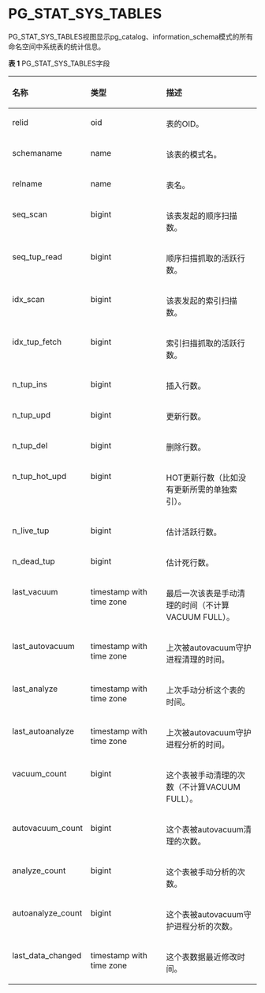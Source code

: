 # PG\_STAT\_SYS\_TABLES

PG\_STAT\_SYS\_TABLES视图显示pg\_catalog、information\_schema模式的所有命名空间中系统表的统计信息。

**表 1**  PG\_STAT\_SYS\_TABLES字段

<a name="zh-cn_topic_0283137266_zh-cn_topic_0237122452_zh-cn_topic_0059777944_tb0ad026b12cd46328ad1e268932cc38a"></a>
<table><thead align="left"><tr id="zh-cn_topic_0283137266_zh-cn_topic_0237122452_zh-cn_topic_0059777944_r82693b0266304d6f93c47feb497147b0"><th class="cellrowborder" valign="top" width="23.03%" id="mcps1.2.4.1.1"><p id="zh-cn_topic_0283137266_zh-cn_topic_0237122452_zh-cn_topic_0059777944_a1fddbfa2ac2a4331a07e90c281017f47"><a name="zh-cn_topic_0283137266_zh-cn_topic_0237122452_zh-cn_topic_0059777944_a1fddbfa2ac2a4331a07e90c281017f47"></a><a name="zh-cn_topic_0283137266_zh-cn_topic_0237122452_zh-cn_topic_0059777944_a1fddbfa2ac2a4331a07e90c281017f47"></a>名称</p>
</th>
<th class="cellrowborder" valign="top" width="33.93%" id="mcps1.2.4.1.2"><p id="zh-cn_topic_0283137266_zh-cn_topic_0237122452_zh-cn_topic_0059777944_a1ad3a52942f04d3d8cba521d6fdc0f7d"><a name="zh-cn_topic_0283137266_zh-cn_topic_0237122452_zh-cn_topic_0059777944_a1ad3a52942f04d3d8cba521d6fdc0f7d"></a><a name="zh-cn_topic_0283137266_zh-cn_topic_0237122452_zh-cn_topic_0059777944_a1ad3a52942f04d3d8cba521d6fdc0f7d"></a>类型</p>
</th>
<th class="cellrowborder" valign="top" width="43.04%" id="mcps1.2.4.1.3"><p id="zh-cn_topic_0283137266_zh-cn_topic_0237122452_zh-cn_topic_0059777944_acef70f03385240f4b3354ae1f6fb70cf"><a name="zh-cn_topic_0283137266_zh-cn_topic_0237122452_zh-cn_topic_0059777944_acef70f03385240f4b3354ae1f6fb70cf"></a><a name="zh-cn_topic_0283137266_zh-cn_topic_0237122452_zh-cn_topic_0059777944_acef70f03385240f4b3354ae1f6fb70cf"></a>描述</p>
</th>
</tr>
</thead>
<tbody><tr id="zh-cn_topic_0283137266_zh-cn_topic_0237122452_zh-cn_topic_0059777944_r71d48af909434205ad84c8bb884ba0b8"><td class="cellrowborder" valign="top" width="23.03%" headers="mcps1.2.4.1.1 "><p id="zh-cn_topic_0283137266_zh-cn_topic_0237122452_zh-cn_topic_0059777944_a266d98c968d54f57a7ef840913ec623a"><a name="zh-cn_topic_0283137266_zh-cn_topic_0237122452_zh-cn_topic_0059777944_a266d98c968d54f57a7ef840913ec623a"></a><a name="zh-cn_topic_0283137266_zh-cn_topic_0237122452_zh-cn_topic_0059777944_a266d98c968d54f57a7ef840913ec623a"></a>relid</p>
</td>
<td class="cellrowborder" valign="top" width="33.93%" headers="mcps1.2.4.1.2 "><p id="zh-cn_topic_0283137266_zh-cn_topic_0237122452_zh-cn_topic_0059777944_a29b7cd189bc0489faeefcd53084dfbb4"><a name="zh-cn_topic_0283137266_zh-cn_topic_0237122452_zh-cn_topic_0059777944_a29b7cd189bc0489faeefcd53084dfbb4"></a><a name="zh-cn_topic_0283137266_zh-cn_topic_0237122452_zh-cn_topic_0059777944_a29b7cd189bc0489faeefcd53084dfbb4"></a>oid</p>
</td>
<td class="cellrowborder" valign="top" width="43.04%" headers="mcps1.2.4.1.3 "><p id="zh-cn_topic_0283137266_zh-cn_topic_0237122452_zh-cn_topic_0059777944_a24d35e0e522f4d138ad77e2e9d6b29a0"><a name="zh-cn_topic_0283137266_zh-cn_topic_0237122452_zh-cn_topic_0059777944_a24d35e0e522f4d138ad77e2e9d6b29a0"></a><a name="zh-cn_topic_0283137266_zh-cn_topic_0237122452_zh-cn_topic_0059777944_a24d35e0e522f4d138ad77e2e9d6b29a0"></a>表的OID。</p>
</td>
</tr>
<tr id="zh-cn_topic_0283137266_zh-cn_topic_0237122452_zh-cn_topic_0059777944_r7fa2f7e47b864ed987e67f163d3ff0c1"><td class="cellrowborder" valign="top" width="23.03%" headers="mcps1.2.4.1.1 "><p id="zh-cn_topic_0283137266_zh-cn_topic_0237122452_zh-cn_topic_0059777944_a3f53e7bcb6a0488b9d7b923976b72de1"><a name="zh-cn_topic_0283137266_zh-cn_topic_0237122452_zh-cn_topic_0059777944_a3f53e7bcb6a0488b9d7b923976b72de1"></a><a name="zh-cn_topic_0283137266_zh-cn_topic_0237122452_zh-cn_topic_0059777944_a3f53e7bcb6a0488b9d7b923976b72de1"></a>schemaname</p>
</td>
<td class="cellrowborder" valign="top" width="33.93%" headers="mcps1.2.4.1.2 "><p id="zh-cn_topic_0283137266_zh-cn_topic_0237122452_zh-cn_topic_0059777944_abc26d6b38a75483593492bbe370b9150"><a name="zh-cn_topic_0283137266_zh-cn_topic_0237122452_zh-cn_topic_0059777944_abc26d6b38a75483593492bbe370b9150"></a><a name="zh-cn_topic_0283137266_zh-cn_topic_0237122452_zh-cn_topic_0059777944_abc26d6b38a75483593492bbe370b9150"></a>name</p>
</td>
<td class="cellrowborder" valign="top" width="43.04%" headers="mcps1.2.4.1.3 "><p id="zh-cn_topic_0283137266_zh-cn_topic_0237122452_zh-cn_topic_0059777944_ab1799c79d0e84f1abac0e575c30cd6e6"><a name="zh-cn_topic_0283137266_zh-cn_topic_0237122452_zh-cn_topic_0059777944_ab1799c79d0e84f1abac0e575c30cd6e6"></a><a name="zh-cn_topic_0283137266_zh-cn_topic_0237122452_zh-cn_topic_0059777944_ab1799c79d0e84f1abac0e575c30cd6e6"></a>该表的模式名。</p>
</td>
</tr>
<tr id="zh-cn_topic_0283137266_zh-cn_topic_0237122452_zh-cn_topic_0059777944_rb19df682a72440379369f232f8024a04"><td class="cellrowborder" valign="top" width="23.03%" headers="mcps1.2.4.1.1 "><p id="zh-cn_topic_0283137266_zh-cn_topic_0237122452_zh-cn_topic_0059777944_a3a237586cf5340a48e81157ea082127a"><a name="zh-cn_topic_0283137266_zh-cn_topic_0237122452_zh-cn_topic_0059777944_a3a237586cf5340a48e81157ea082127a"></a><a name="zh-cn_topic_0283137266_zh-cn_topic_0237122452_zh-cn_topic_0059777944_a3a237586cf5340a48e81157ea082127a"></a>relname</p>
</td>
<td class="cellrowborder" valign="top" width="33.93%" headers="mcps1.2.4.1.2 "><p id="zh-cn_topic_0283137266_zh-cn_topic_0237122452_zh-cn_topic_0059777944_a5e7fe87c8c714f16b7a77e9f6f820aea"><a name="zh-cn_topic_0283137266_zh-cn_topic_0237122452_zh-cn_topic_0059777944_a5e7fe87c8c714f16b7a77e9f6f820aea"></a><a name="zh-cn_topic_0283137266_zh-cn_topic_0237122452_zh-cn_topic_0059777944_a5e7fe87c8c714f16b7a77e9f6f820aea"></a>name</p>
</td>
<td class="cellrowborder" valign="top" width="43.04%" headers="mcps1.2.4.1.3 "><p id="zh-cn_topic_0283137266_zh-cn_topic_0237122452_zh-cn_topic_0059777944_aae81d3124ca1475b8f6a9b684fcf2d9c"><a name="zh-cn_topic_0283137266_zh-cn_topic_0237122452_zh-cn_topic_0059777944_aae81d3124ca1475b8f6a9b684fcf2d9c"></a><a name="zh-cn_topic_0283137266_zh-cn_topic_0237122452_zh-cn_topic_0059777944_aae81d3124ca1475b8f6a9b684fcf2d9c"></a>表名。</p>
</td>
</tr>
<tr id="zh-cn_topic_0283137266_zh-cn_topic_0237122452_zh-cn_topic_0059777944_rb836e203e596436e9b9e37d75f260224"><td class="cellrowborder" valign="top" width="23.03%" headers="mcps1.2.4.1.1 "><p id="zh-cn_topic_0283137266_zh-cn_topic_0237122452_zh-cn_topic_0059777944_a4d9d69d3995a4f3ea3d02dbe2ba34bd4"><a name="zh-cn_topic_0283137266_zh-cn_topic_0237122452_zh-cn_topic_0059777944_a4d9d69d3995a4f3ea3d02dbe2ba34bd4"></a><a name="zh-cn_topic_0283137266_zh-cn_topic_0237122452_zh-cn_topic_0059777944_a4d9d69d3995a4f3ea3d02dbe2ba34bd4"></a>seq_scan</p>
</td>
<td class="cellrowborder" valign="top" width="33.93%" headers="mcps1.2.4.1.2 "><p id="zh-cn_topic_0283137266_zh-cn_topic_0237122452_zh-cn_topic_0059777944_ae17c4337d635446d8be8d47a4fcda8a0"><a name="zh-cn_topic_0283137266_zh-cn_topic_0237122452_zh-cn_topic_0059777944_ae17c4337d635446d8be8d47a4fcda8a0"></a><a name="zh-cn_topic_0283137266_zh-cn_topic_0237122452_zh-cn_topic_0059777944_ae17c4337d635446d8be8d47a4fcda8a0"></a>bigint</p>
</td>
<td class="cellrowborder" valign="top" width="43.04%" headers="mcps1.2.4.1.3 "><p id="zh-cn_topic_0283137266_zh-cn_topic_0237122452_zh-cn_topic_0059777944_a8293789e56424fc2a730848620d55c87"><a name="zh-cn_topic_0283137266_zh-cn_topic_0237122452_zh-cn_topic_0059777944_a8293789e56424fc2a730848620d55c87"></a><a name="zh-cn_topic_0283137266_zh-cn_topic_0237122452_zh-cn_topic_0059777944_a8293789e56424fc2a730848620d55c87"></a>该表发起的顺序扫描数。</p>
</td>
</tr>
<tr id="zh-cn_topic_0283137266_zh-cn_topic_0237122452_zh-cn_topic_0059777944_rb11753ef83144fbb8c379bad96ba902b"><td class="cellrowborder" valign="top" width="23.03%" headers="mcps1.2.4.1.1 "><p id="zh-cn_topic_0283137266_zh-cn_topic_0237122452_zh-cn_topic_0059777944_a9e461b099c614c54bff917beec3bd334"><a name="zh-cn_topic_0283137266_zh-cn_topic_0237122452_zh-cn_topic_0059777944_a9e461b099c614c54bff917beec3bd334"></a><a name="zh-cn_topic_0283137266_zh-cn_topic_0237122452_zh-cn_topic_0059777944_a9e461b099c614c54bff917beec3bd334"></a>seq_tup_read</p>
</td>
<td class="cellrowborder" valign="top" width="33.93%" headers="mcps1.2.4.1.2 "><p id="zh-cn_topic_0283137266_zh-cn_topic_0237122452_zh-cn_topic_0059777944_ac8c0bc7ffb8a48af86dc93d8035a3f74"><a name="zh-cn_topic_0283137266_zh-cn_topic_0237122452_zh-cn_topic_0059777944_ac8c0bc7ffb8a48af86dc93d8035a3f74"></a><a name="zh-cn_topic_0283137266_zh-cn_topic_0237122452_zh-cn_topic_0059777944_ac8c0bc7ffb8a48af86dc93d8035a3f74"></a>bigint</p>
</td>
<td class="cellrowborder" valign="top" width="43.04%" headers="mcps1.2.4.1.3 "><p id="zh-cn_topic_0283137266_zh-cn_topic_0237122452_zh-cn_topic_0059777944_aa8438bd23c084b23be563032f6ff66a5"><a name="zh-cn_topic_0283137266_zh-cn_topic_0237122452_zh-cn_topic_0059777944_aa8438bd23c084b23be563032f6ff66a5"></a><a name="zh-cn_topic_0283137266_zh-cn_topic_0237122452_zh-cn_topic_0059777944_aa8438bd23c084b23be563032f6ff66a5"></a>顺序扫描抓取的活跃行数。</p>
</td>
</tr>
<tr id="zh-cn_topic_0283137266_zh-cn_topic_0237122452_zh-cn_topic_0059777944_r25d11bab61904550a2e7e7398b8aef98"><td class="cellrowborder" valign="top" width="23.03%" headers="mcps1.2.4.1.1 "><p id="zh-cn_topic_0283137266_zh-cn_topic_0237122452_zh-cn_topic_0059777944_a04d4f99629f04d2f8f0d327327912b63"><a name="zh-cn_topic_0283137266_zh-cn_topic_0237122452_zh-cn_topic_0059777944_a04d4f99629f04d2f8f0d327327912b63"></a><a name="zh-cn_topic_0283137266_zh-cn_topic_0237122452_zh-cn_topic_0059777944_a04d4f99629f04d2f8f0d327327912b63"></a>idx_scan</p>
</td>
<td class="cellrowborder" valign="top" width="33.93%" headers="mcps1.2.4.1.2 "><p id="zh-cn_topic_0283137266_zh-cn_topic_0237122452_zh-cn_topic_0059777944_ac87e8f2fb25e4a4eb2006609a8153e71"><a name="zh-cn_topic_0283137266_zh-cn_topic_0237122452_zh-cn_topic_0059777944_ac87e8f2fb25e4a4eb2006609a8153e71"></a><a name="zh-cn_topic_0283137266_zh-cn_topic_0237122452_zh-cn_topic_0059777944_ac87e8f2fb25e4a4eb2006609a8153e71"></a>bigint</p>
</td>
<td class="cellrowborder" valign="top" width="43.04%" headers="mcps1.2.4.1.3 "><p id="zh-cn_topic_0283137266_zh-cn_topic_0237122452_zh-cn_topic_0059777944_aecbb6b641406436cbc03d042049da935"><a name="zh-cn_topic_0283137266_zh-cn_topic_0237122452_zh-cn_topic_0059777944_aecbb6b641406436cbc03d042049da935"></a><a name="zh-cn_topic_0283137266_zh-cn_topic_0237122452_zh-cn_topic_0059777944_aecbb6b641406436cbc03d042049da935"></a>该表发起的索引扫描数。</p>
</td>
</tr>
<tr id="zh-cn_topic_0283137266_zh-cn_topic_0237122452_zh-cn_topic_0059777944_r425fe6b3b0de46a899b153552c829be8"><td class="cellrowborder" valign="top" width="23.03%" headers="mcps1.2.4.1.1 "><p id="zh-cn_topic_0283137266_zh-cn_topic_0237122452_zh-cn_topic_0059777944_aebfd641ddae84ec993fc4ce8442f208e"><a name="zh-cn_topic_0283137266_zh-cn_topic_0237122452_zh-cn_topic_0059777944_aebfd641ddae84ec993fc4ce8442f208e"></a><a name="zh-cn_topic_0283137266_zh-cn_topic_0237122452_zh-cn_topic_0059777944_aebfd641ddae84ec993fc4ce8442f208e"></a>idx_tup_fetch</p>
</td>
<td class="cellrowborder" valign="top" width="33.93%" headers="mcps1.2.4.1.2 "><p id="zh-cn_topic_0283137266_zh-cn_topic_0237122452_zh-cn_topic_0059777944_ab5158d946eec4c85b9325868fb906999"><a name="zh-cn_topic_0283137266_zh-cn_topic_0237122452_zh-cn_topic_0059777944_ab5158d946eec4c85b9325868fb906999"></a><a name="zh-cn_topic_0283137266_zh-cn_topic_0237122452_zh-cn_topic_0059777944_ab5158d946eec4c85b9325868fb906999"></a>bigint</p>
</td>
<td class="cellrowborder" valign="top" width="43.04%" headers="mcps1.2.4.1.3 "><p id="zh-cn_topic_0283137266_zh-cn_topic_0237122452_zh-cn_topic_0059777944_a637a963842544c99bb65a6ff36d70aba"><a name="zh-cn_topic_0283137266_zh-cn_topic_0237122452_zh-cn_topic_0059777944_a637a963842544c99bb65a6ff36d70aba"></a><a name="zh-cn_topic_0283137266_zh-cn_topic_0237122452_zh-cn_topic_0059777944_a637a963842544c99bb65a6ff36d70aba"></a>索引扫描抓取的活跃行数。</p>
</td>
</tr>
<tr id="zh-cn_topic_0283137266_zh-cn_topic_0237122452_zh-cn_topic_0059777944_r422e2bfbfdfe4e8089dee473267d5cb2"><td class="cellrowborder" valign="top" width="23.03%" headers="mcps1.2.4.1.1 "><p id="zh-cn_topic_0283137266_zh-cn_topic_0237122452_zh-cn_topic_0059777944_a5e6eab5c8d0c4a809fc13f537461cc7b"><a name="zh-cn_topic_0283137266_zh-cn_topic_0237122452_zh-cn_topic_0059777944_a5e6eab5c8d0c4a809fc13f537461cc7b"></a><a name="zh-cn_topic_0283137266_zh-cn_topic_0237122452_zh-cn_topic_0059777944_a5e6eab5c8d0c4a809fc13f537461cc7b"></a>n_tup_ins</p>
</td>
<td class="cellrowborder" valign="top" width="33.93%" headers="mcps1.2.4.1.2 "><p id="zh-cn_topic_0283137266_zh-cn_topic_0237122452_zh-cn_topic_0059777944_a9aac495291c74baaabcbf047aa0f60cd"><a name="zh-cn_topic_0283137266_zh-cn_topic_0237122452_zh-cn_topic_0059777944_a9aac495291c74baaabcbf047aa0f60cd"></a><a name="zh-cn_topic_0283137266_zh-cn_topic_0237122452_zh-cn_topic_0059777944_a9aac495291c74baaabcbf047aa0f60cd"></a>bigint</p>
</td>
<td class="cellrowborder" valign="top" width="43.04%" headers="mcps1.2.4.1.3 "><p id="zh-cn_topic_0283137266_zh-cn_topic_0237122452_zh-cn_topic_0059777944_a667be5a354e14b1ab399cdc8e80e1ee2"><a name="zh-cn_topic_0283137266_zh-cn_topic_0237122452_zh-cn_topic_0059777944_a667be5a354e14b1ab399cdc8e80e1ee2"></a><a name="zh-cn_topic_0283137266_zh-cn_topic_0237122452_zh-cn_topic_0059777944_a667be5a354e14b1ab399cdc8e80e1ee2"></a>插入行数。</p>
</td>
</tr>
<tr id="zh-cn_topic_0283137266_zh-cn_topic_0237122452_zh-cn_topic_0059777944_r5a5e6bbb09524845b6017b2ac3ff52ff"><td class="cellrowborder" valign="top" width="23.03%" headers="mcps1.2.4.1.1 "><p id="zh-cn_topic_0283137266_zh-cn_topic_0237122452_zh-cn_topic_0059777944_a908d6710b15a435ab996e9fbe271c86b"><a name="zh-cn_topic_0283137266_zh-cn_topic_0237122452_zh-cn_topic_0059777944_a908d6710b15a435ab996e9fbe271c86b"></a><a name="zh-cn_topic_0283137266_zh-cn_topic_0237122452_zh-cn_topic_0059777944_a908d6710b15a435ab996e9fbe271c86b"></a>n_tup_upd</p>
</td>
<td class="cellrowborder" valign="top" width="33.93%" headers="mcps1.2.4.1.2 "><p id="zh-cn_topic_0283137266_zh-cn_topic_0237122452_zh-cn_topic_0059777944_a3463750cab23434cb9c2feda0c8f50be"><a name="zh-cn_topic_0283137266_zh-cn_topic_0237122452_zh-cn_topic_0059777944_a3463750cab23434cb9c2feda0c8f50be"></a><a name="zh-cn_topic_0283137266_zh-cn_topic_0237122452_zh-cn_topic_0059777944_a3463750cab23434cb9c2feda0c8f50be"></a>bigint</p>
</td>
<td class="cellrowborder" valign="top" width="43.04%" headers="mcps1.2.4.1.3 "><p id="zh-cn_topic_0283137266_zh-cn_topic_0237122452_zh-cn_topic_0059777944_a3be83789c0d146fdab782c6e25cd839a"><a name="zh-cn_topic_0283137266_zh-cn_topic_0237122452_zh-cn_topic_0059777944_a3be83789c0d146fdab782c6e25cd839a"></a><a name="zh-cn_topic_0283137266_zh-cn_topic_0237122452_zh-cn_topic_0059777944_a3be83789c0d146fdab782c6e25cd839a"></a>更新行数。</p>
</td>
</tr>
<tr id="zh-cn_topic_0283137266_zh-cn_topic_0237122452_zh-cn_topic_0059777944_rc392fc325d824d9db70ce2dc72b9a6f9"><td class="cellrowborder" valign="top" width="23.03%" headers="mcps1.2.4.1.1 "><p id="zh-cn_topic_0283137266_zh-cn_topic_0237122452_zh-cn_topic_0059777944_a1749f7632e2d4e4599717a20c036719d"><a name="zh-cn_topic_0283137266_zh-cn_topic_0237122452_zh-cn_topic_0059777944_a1749f7632e2d4e4599717a20c036719d"></a><a name="zh-cn_topic_0283137266_zh-cn_topic_0237122452_zh-cn_topic_0059777944_a1749f7632e2d4e4599717a20c036719d"></a>n_tup_del</p>
</td>
<td class="cellrowborder" valign="top" width="33.93%" headers="mcps1.2.4.1.2 "><p id="zh-cn_topic_0283137266_zh-cn_topic_0237122452_zh-cn_topic_0059777944_ad386dc6b4c194373b4e830aac3ab6c24"><a name="zh-cn_topic_0283137266_zh-cn_topic_0237122452_zh-cn_topic_0059777944_ad386dc6b4c194373b4e830aac3ab6c24"></a><a name="zh-cn_topic_0283137266_zh-cn_topic_0237122452_zh-cn_topic_0059777944_ad386dc6b4c194373b4e830aac3ab6c24"></a>bigint</p>
</td>
<td class="cellrowborder" valign="top" width="43.04%" headers="mcps1.2.4.1.3 "><p id="zh-cn_topic_0283137266_zh-cn_topic_0237122452_zh-cn_topic_0059777944_afe16085394af4112a9e5d8a4890bc671"><a name="zh-cn_topic_0283137266_zh-cn_topic_0237122452_zh-cn_topic_0059777944_afe16085394af4112a9e5d8a4890bc671"></a><a name="zh-cn_topic_0283137266_zh-cn_topic_0237122452_zh-cn_topic_0059777944_afe16085394af4112a9e5d8a4890bc671"></a>删除行数。</p>
</td>
</tr>
<tr id="zh-cn_topic_0283137266_zh-cn_topic_0237122452_zh-cn_topic_0059777944_r3fdc1ce64acf4dd5a9984bb0cc940957"><td class="cellrowborder" valign="top" width="23.03%" headers="mcps1.2.4.1.1 "><p id="zh-cn_topic_0283137266_zh-cn_topic_0237122452_zh-cn_topic_0059777944_ab14bb976914247448c57d689a528a104"><a name="zh-cn_topic_0283137266_zh-cn_topic_0237122452_zh-cn_topic_0059777944_ab14bb976914247448c57d689a528a104"></a><a name="zh-cn_topic_0283137266_zh-cn_topic_0237122452_zh-cn_topic_0059777944_ab14bb976914247448c57d689a528a104"></a>n_tup_hot_upd</p>
</td>
<td class="cellrowborder" valign="top" width="33.93%" headers="mcps1.2.4.1.2 "><p id="zh-cn_topic_0283137266_zh-cn_topic_0237122452_zh-cn_topic_0059777944_a1db854c9cd914a428cd78b977027de50"><a name="zh-cn_topic_0283137266_zh-cn_topic_0237122452_zh-cn_topic_0059777944_a1db854c9cd914a428cd78b977027de50"></a><a name="zh-cn_topic_0283137266_zh-cn_topic_0237122452_zh-cn_topic_0059777944_a1db854c9cd914a428cd78b977027de50"></a>bigint</p>
</td>
<td class="cellrowborder" valign="top" width="43.04%" headers="mcps1.2.4.1.3 "><p id="zh-cn_topic_0283137266_zh-cn_topic_0237122452_zh-cn_topic_0059777944_aa7b875292a404df597cb3ca488f851e3"><a name="zh-cn_topic_0283137266_zh-cn_topic_0237122452_zh-cn_topic_0059777944_aa7b875292a404df597cb3ca488f851e3"></a><a name="zh-cn_topic_0283137266_zh-cn_topic_0237122452_zh-cn_topic_0059777944_aa7b875292a404df597cb3ca488f851e3"></a>HOT更新行数（比如没有更新所需的单独索引）。</p>
</td>
</tr>
<tr id="zh-cn_topic_0283137266_zh-cn_topic_0237122452_zh-cn_topic_0059777944_rfdca496aaae547f8b916f4164bbfc5b7"><td class="cellrowborder" valign="top" width="23.03%" headers="mcps1.2.4.1.1 "><p id="zh-cn_topic_0283137266_zh-cn_topic_0237122452_zh-cn_topic_0059777944_a3aea8a42040b43daae398f11088268b4"><a name="zh-cn_topic_0283137266_zh-cn_topic_0237122452_zh-cn_topic_0059777944_a3aea8a42040b43daae398f11088268b4"></a><a name="zh-cn_topic_0283137266_zh-cn_topic_0237122452_zh-cn_topic_0059777944_a3aea8a42040b43daae398f11088268b4"></a>n_live_tup</p>
</td>
<td class="cellrowborder" valign="top" width="33.93%" headers="mcps1.2.4.1.2 "><p id="zh-cn_topic_0283137266_zh-cn_topic_0237122452_zh-cn_topic_0059777944_ae6540723eb1543dc8e38dfaa6ab74215"><a name="zh-cn_topic_0283137266_zh-cn_topic_0237122452_zh-cn_topic_0059777944_ae6540723eb1543dc8e38dfaa6ab74215"></a><a name="zh-cn_topic_0283137266_zh-cn_topic_0237122452_zh-cn_topic_0059777944_ae6540723eb1543dc8e38dfaa6ab74215"></a>bigint</p>
</td>
<td class="cellrowborder" valign="top" width="43.04%" headers="mcps1.2.4.1.3 "><p id="zh-cn_topic_0283137266_zh-cn_topic_0237122452_zh-cn_topic_0059777944_abfb7a9716afb411c8c4ea71509aedd1a"><a name="zh-cn_topic_0283137266_zh-cn_topic_0237122452_zh-cn_topic_0059777944_abfb7a9716afb411c8c4ea71509aedd1a"></a><a name="zh-cn_topic_0283137266_zh-cn_topic_0237122452_zh-cn_topic_0059777944_abfb7a9716afb411c8c4ea71509aedd1a"></a>估计活跃行数。</p>
</td>
</tr>
<tr id="zh-cn_topic_0283137266_zh-cn_topic_0237122452_zh-cn_topic_0059777944_r499812024ed84253983693257516fd4e"><td class="cellrowborder" valign="top" width="23.03%" headers="mcps1.2.4.1.1 "><p id="zh-cn_topic_0283137266_zh-cn_topic_0237122452_zh-cn_topic_0059777944_a839947c70727430e8bd902653648dace"><a name="zh-cn_topic_0283137266_zh-cn_topic_0237122452_zh-cn_topic_0059777944_a839947c70727430e8bd902653648dace"></a><a name="zh-cn_topic_0283137266_zh-cn_topic_0237122452_zh-cn_topic_0059777944_a839947c70727430e8bd902653648dace"></a>n_dead_tup</p>
</td>
<td class="cellrowborder" valign="top" width="33.93%" headers="mcps1.2.4.1.2 "><p id="zh-cn_topic_0283137266_zh-cn_topic_0237122452_zh-cn_topic_0059777944_a0b7ab54f0aea45d0bb6dc49a5e17acc2"><a name="zh-cn_topic_0283137266_zh-cn_topic_0237122452_zh-cn_topic_0059777944_a0b7ab54f0aea45d0bb6dc49a5e17acc2"></a><a name="zh-cn_topic_0283137266_zh-cn_topic_0237122452_zh-cn_topic_0059777944_a0b7ab54f0aea45d0bb6dc49a5e17acc2"></a>bigint</p>
</td>
<td class="cellrowborder" valign="top" width="43.04%" headers="mcps1.2.4.1.3 "><p id="zh-cn_topic_0283137266_zh-cn_topic_0237122452_zh-cn_topic_0059777944_a321143e742f24c7d96b289b85ef83ffc"><a name="zh-cn_topic_0283137266_zh-cn_topic_0237122452_zh-cn_topic_0059777944_a321143e742f24c7d96b289b85ef83ffc"></a><a name="zh-cn_topic_0283137266_zh-cn_topic_0237122452_zh-cn_topic_0059777944_a321143e742f24c7d96b289b85ef83ffc"></a>估计死行数。</p>
</td>
</tr>
<tr id="zh-cn_topic_0283137266_zh-cn_topic_0237122452_zh-cn_topic_0059777944_r43095aec03b8483794b0bae4136b042e"><td class="cellrowborder" valign="top" width="23.03%" headers="mcps1.2.4.1.1 "><p id="zh-cn_topic_0283137266_zh-cn_topic_0237122452_zh-cn_topic_0059777944_aee420c4ba9714cb7816848fba798e9e4"><a name="zh-cn_topic_0283137266_zh-cn_topic_0237122452_zh-cn_topic_0059777944_aee420c4ba9714cb7816848fba798e9e4"></a><a name="zh-cn_topic_0283137266_zh-cn_topic_0237122452_zh-cn_topic_0059777944_aee420c4ba9714cb7816848fba798e9e4"></a>last_vacuum</p>
</td>
<td class="cellrowborder" valign="top" width="33.93%" headers="mcps1.2.4.1.2 "><p id="zh-cn_topic_0283137266_zh-cn_topic_0237122452_zh-cn_topic_0059777944_a22661513e8754fed8d63f9772072db58"><a name="zh-cn_topic_0283137266_zh-cn_topic_0237122452_zh-cn_topic_0059777944_a22661513e8754fed8d63f9772072db58"></a><a name="zh-cn_topic_0283137266_zh-cn_topic_0237122452_zh-cn_topic_0059777944_a22661513e8754fed8d63f9772072db58"></a>timestamp with time zone</p>
</td>
<td class="cellrowborder" valign="top" width="43.04%" headers="mcps1.2.4.1.3 "><p id="zh-cn_topic_0283137266_zh-cn_topic_0237122452_zh-cn_topic_0059777944_a0515be8504914453a8457a32ab1c615c"><a name="zh-cn_topic_0283137266_zh-cn_topic_0237122452_zh-cn_topic_0059777944_a0515be8504914453a8457a32ab1c615c"></a><a name="zh-cn_topic_0283137266_zh-cn_topic_0237122452_zh-cn_topic_0059777944_a0515be8504914453a8457a32ab1c615c"></a>最后一次该表是手动清理的时间（不计算VACUUM FULL）。</p>
</td>
</tr>
<tr id="zh-cn_topic_0283137266_zh-cn_topic_0237122452_zh-cn_topic_0059777944_rcd13a7d67c324194b91944fcdfc391ff"><td class="cellrowborder" valign="top" width="23.03%" headers="mcps1.2.4.1.1 "><p id="zh-cn_topic_0283137266_zh-cn_topic_0237122452_zh-cn_topic_0059777944_a7345e79c0d7842f2b6fd723d1aebe48b"><a name="zh-cn_topic_0283137266_zh-cn_topic_0237122452_zh-cn_topic_0059777944_a7345e79c0d7842f2b6fd723d1aebe48b"></a><a name="zh-cn_topic_0283137266_zh-cn_topic_0237122452_zh-cn_topic_0059777944_a7345e79c0d7842f2b6fd723d1aebe48b"></a>last_autovacuum</p>
</td>
<td class="cellrowborder" valign="top" width="33.93%" headers="mcps1.2.4.1.2 "><p id="zh-cn_topic_0283137266_zh-cn_topic_0237122452_zh-cn_topic_0059777944_adde8d18d733546ad83521eae9ff33864"><a name="zh-cn_topic_0283137266_zh-cn_topic_0237122452_zh-cn_topic_0059777944_adde8d18d733546ad83521eae9ff33864"></a><a name="zh-cn_topic_0283137266_zh-cn_topic_0237122452_zh-cn_topic_0059777944_adde8d18d733546ad83521eae9ff33864"></a>timestamp with time zone</p>
</td>
<td class="cellrowborder" valign="top" width="43.04%" headers="mcps1.2.4.1.3 "><p id="zh-cn_topic_0283137266_zh-cn_topic_0237122452_zh-cn_topic_0059777944_a364218db520743279f98f024a4fd87f9"><a name="zh-cn_topic_0283137266_zh-cn_topic_0237122452_zh-cn_topic_0059777944_a364218db520743279f98f024a4fd87f9"></a><a name="zh-cn_topic_0283137266_zh-cn_topic_0237122452_zh-cn_topic_0059777944_a364218db520743279f98f024a4fd87f9"></a>上次被autovacuum守护进程清理的时间。</p>
</td>
</tr>
<tr id="zh-cn_topic_0283137266_zh-cn_topic_0237122452_zh-cn_topic_0059777944_rc273d0d2266443d9acf9a1ff6fbcbfc7"><td class="cellrowborder" valign="top" width="23.03%" headers="mcps1.2.4.1.1 "><p id="zh-cn_topic_0283137266_zh-cn_topic_0237122452_zh-cn_topic_0059777944_adbe53523ceec40ee94aeae93584ed039"><a name="zh-cn_topic_0283137266_zh-cn_topic_0237122452_zh-cn_topic_0059777944_adbe53523ceec40ee94aeae93584ed039"></a><a name="zh-cn_topic_0283137266_zh-cn_topic_0237122452_zh-cn_topic_0059777944_adbe53523ceec40ee94aeae93584ed039"></a>last_analyze</p>
</td>
<td class="cellrowborder" valign="top" width="33.93%" headers="mcps1.2.4.1.2 "><p id="zh-cn_topic_0283137266_zh-cn_topic_0237122452_zh-cn_topic_0059777944_afa3486d88f0c4e52b2e7a4446c512b26"><a name="zh-cn_topic_0283137266_zh-cn_topic_0237122452_zh-cn_topic_0059777944_afa3486d88f0c4e52b2e7a4446c512b26"></a><a name="zh-cn_topic_0283137266_zh-cn_topic_0237122452_zh-cn_topic_0059777944_afa3486d88f0c4e52b2e7a4446c512b26"></a>timestamp with time zone</p>
</td>
<td class="cellrowborder" valign="top" width="43.04%" headers="mcps1.2.4.1.3 "><p id="zh-cn_topic_0283137266_zh-cn_topic_0237122452_zh-cn_topic_0059777944_a3d97296f7b3341bc940deead5bb5b881"><a name="zh-cn_topic_0283137266_zh-cn_topic_0237122452_zh-cn_topic_0059777944_a3d97296f7b3341bc940deead5bb5b881"></a><a name="zh-cn_topic_0283137266_zh-cn_topic_0237122452_zh-cn_topic_0059777944_a3d97296f7b3341bc940deead5bb5b881"></a>上次手动分析这个表的时间。</p>
</td>
</tr>
<tr id="zh-cn_topic_0283137266_zh-cn_topic_0237122452_zh-cn_topic_0059777944_r3ad6aa70c9e1423fbaa32eb2e57fe5b0"><td class="cellrowborder" valign="top" width="23.03%" headers="mcps1.2.4.1.1 "><p id="zh-cn_topic_0283137266_zh-cn_topic_0237122452_zh-cn_topic_0059777944_a5875778c480b4264af86262c20480f52"><a name="zh-cn_topic_0283137266_zh-cn_topic_0237122452_zh-cn_topic_0059777944_a5875778c480b4264af86262c20480f52"></a><a name="zh-cn_topic_0283137266_zh-cn_topic_0237122452_zh-cn_topic_0059777944_a5875778c480b4264af86262c20480f52"></a>last_autoanalyze</p>
</td>
<td class="cellrowborder" valign="top" width="33.93%" headers="mcps1.2.4.1.2 "><p id="zh-cn_topic_0283137266_zh-cn_topic_0237122452_zh-cn_topic_0059777944_aaafddc55c639416d873f3a33f62c5400"><a name="zh-cn_topic_0283137266_zh-cn_topic_0237122452_zh-cn_topic_0059777944_aaafddc55c639416d873f3a33f62c5400"></a><a name="zh-cn_topic_0283137266_zh-cn_topic_0237122452_zh-cn_topic_0059777944_aaafddc55c639416d873f3a33f62c5400"></a>timestamp with time zone</p>
</td>
<td class="cellrowborder" valign="top" width="43.04%" headers="mcps1.2.4.1.3 "><p id="zh-cn_topic_0283137266_zh-cn_topic_0237122452_zh-cn_topic_0059777944_a1c0479ca0f6243f8840102dda7f512fb"><a name="zh-cn_topic_0283137266_zh-cn_topic_0237122452_zh-cn_topic_0059777944_a1c0479ca0f6243f8840102dda7f512fb"></a><a name="zh-cn_topic_0283137266_zh-cn_topic_0237122452_zh-cn_topic_0059777944_a1c0479ca0f6243f8840102dda7f512fb"></a>上次被autovacuum守护进程分析的时间。</p>
</td>
</tr>
<tr id="zh-cn_topic_0283137266_zh-cn_topic_0237122452_zh-cn_topic_0059777944_re654bf5b88c3432f90f5508be29abcde"><td class="cellrowborder" valign="top" width="23.03%" headers="mcps1.2.4.1.1 "><p id="zh-cn_topic_0283137266_zh-cn_topic_0237122452_zh-cn_topic_0059777944_a04adc251889a4664b7e550e9ea33b045"><a name="zh-cn_topic_0283137266_zh-cn_topic_0237122452_zh-cn_topic_0059777944_a04adc251889a4664b7e550e9ea33b045"></a><a name="zh-cn_topic_0283137266_zh-cn_topic_0237122452_zh-cn_topic_0059777944_a04adc251889a4664b7e550e9ea33b045"></a>vacuum_count</p>
</td>
<td class="cellrowborder" valign="top" width="33.93%" headers="mcps1.2.4.1.2 "><p id="zh-cn_topic_0283137266_zh-cn_topic_0237122452_zh-cn_topic_0059777944_a18882bd4ce8f44bd8a66917637d30b1f"><a name="zh-cn_topic_0283137266_zh-cn_topic_0237122452_zh-cn_topic_0059777944_a18882bd4ce8f44bd8a66917637d30b1f"></a><a name="zh-cn_topic_0283137266_zh-cn_topic_0237122452_zh-cn_topic_0059777944_a18882bd4ce8f44bd8a66917637d30b1f"></a>bigint</p>
</td>
<td class="cellrowborder" valign="top" width="43.04%" headers="mcps1.2.4.1.3 "><p id="zh-cn_topic_0283137266_zh-cn_topic_0237122452_zh-cn_topic_0059777944_aeea858de317a429289654edfd0e56b0b"><a name="zh-cn_topic_0283137266_zh-cn_topic_0237122452_zh-cn_topic_0059777944_aeea858de317a429289654edfd0e56b0b"></a><a name="zh-cn_topic_0283137266_zh-cn_topic_0237122452_zh-cn_topic_0059777944_aeea858de317a429289654edfd0e56b0b"></a>这个表被手动清理的次数（不计算VACUUM FULL）。</p>
</td>
</tr>
<tr id="zh-cn_topic_0283137266_zh-cn_topic_0237122452_zh-cn_topic_0059777944_r94a9f6b8628a4ab2a2ad4fcc4f817b25"><td class="cellrowborder" valign="top" width="23.03%" headers="mcps1.2.4.1.1 "><p id="zh-cn_topic_0283137266_zh-cn_topic_0237122452_zh-cn_topic_0059777944_ac280fff5f97e4dc8bee03c9d0ac8caae"><a name="zh-cn_topic_0283137266_zh-cn_topic_0237122452_zh-cn_topic_0059777944_ac280fff5f97e4dc8bee03c9d0ac8caae"></a><a name="zh-cn_topic_0283137266_zh-cn_topic_0237122452_zh-cn_topic_0059777944_ac280fff5f97e4dc8bee03c9d0ac8caae"></a>autovacuum_count</p>
</td>
<td class="cellrowborder" valign="top" width="33.93%" headers="mcps1.2.4.1.2 "><p id="zh-cn_topic_0283137266_zh-cn_topic_0237122452_zh-cn_topic_0059777944_a0313a2216df3426fadf643f020a79529"><a name="zh-cn_topic_0283137266_zh-cn_topic_0237122452_zh-cn_topic_0059777944_a0313a2216df3426fadf643f020a79529"></a><a name="zh-cn_topic_0283137266_zh-cn_topic_0237122452_zh-cn_topic_0059777944_a0313a2216df3426fadf643f020a79529"></a>bigint</p>
</td>
<td class="cellrowborder" valign="top" width="43.04%" headers="mcps1.2.4.1.3 "><p id="zh-cn_topic_0283137266_zh-cn_topic_0237122452_zh-cn_topic_0059777944_a1ccea807e02344e082c4d8342309c7e2"><a name="zh-cn_topic_0283137266_zh-cn_topic_0237122452_zh-cn_topic_0059777944_a1ccea807e02344e082c4d8342309c7e2"></a><a name="zh-cn_topic_0283137266_zh-cn_topic_0237122452_zh-cn_topic_0059777944_a1ccea807e02344e082c4d8342309c7e2"></a>这个表被autovacuum清理的次数。</p>
</td>
</tr>
<tr id="zh-cn_topic_0283137266_zh-cn_topic_0237122452_zh-cn_topic_0059777944_r9188c00c7eed47f8a9d58b7c56c3cf83"><td class="cellrowborder" valign="top" width="23.03%" headers="mcps1.2.4.1.1 "><p id="zh-cn_topic_0283137266_zh-cn_topic_0237122452_zh-cn_topic_0059777944_a03974ed7a0a7464cbcae7d546d05531d"><a name="zh-cn_topic_0283137266_zh-cn_topic_0237122452_zh-cn_topic_0059777944_a03974ed7a0a7464cbcae7d546d05531d"></a><a name="zh-cn_topic_0283137266_zh-cn_topic_0237122452_zh-cn_topic_0059777944_a03974ed7a0a7464cbcae7d546d05531d"></a>analyze_count</p>
</td>
<td class="cellrowborder" valign="top" width="33.93%" headers="mcps1.2.4.1.2 "><p id="zh-cn_topic_0283137266_zh-cn_topic_0237122452_zh-cn_topic_0059777944_aa3d80a1e00d64e17b9303c0cc4811925"><a name="zh-cn_topic_0283137266_zh-cn_topic_0237122452_zh-cn_topic_0059777944_aa3d80a1e00d64e17b9303c0cc4811925"></a><a name="zh-cn_topic_0283137266_zh-cn_topic_0237122452_zh-cn_topic_0059777944_aa3d80a1e00d64e17b9303c0cc4811925"></a>bigint</p>
</td>
<td class="cellrowborder" valign="top" width="43.04%" headers="mcps1.2.4.1.3 "><p id="zh-cn_topic_0283137266_zh-cn_topic_0237122452_zh-cn_topic_0059777944_aeac2be5d9778499bb9f94f3fc0f13944"><a name="zh-cn_topic_0283137266_zh-cn_topic_0237122452_zh-cn_topic_0059777944_aeac2be5d9778499bb9f94f3fc0f13944"></a><a name="zh-cn_topic_0283137266_zh-cn_topic_0237122452_zh-cn_topic_0059777944_aeac2be5d9778499bb9f94f3fc0f13944"></a>这个表被手动分析的次数。</p>
</td>
</tr>
<tr id="zh-cn_topic_0283137266_zh-cn_topic_0237122452_zh-cn_topic_0059777944_r207845dc5f18496dbb01cd3c67be81fb"><td class="cellrowborder" valign="top" width="23.03%" headers="mcps1.2.4.1.1 "><p id="zh-cn_topic_0283137266_zh-cn_topic_0237122452_zh-cn_topic_0059777944_ab6dfaf58a2c446bdb1118f4309fa3141"><a name="zh-cn_topic_0283137266_zh-cn_topic_0237122452_zh-cn_topic_0059777944_ab6dfaf58a2c446bdb1118f4309fa3141"></a><a name="zh-cn_topic_0283137266_zh-cn_topic_0237122452_zh-cn_topic_0059777944_ab6dfaf58a2c446bdb1118f4309fa3141"></a>autoanalyze_count</p>
</td>
<td class="cellrowborder" valign="top" width="33.93%" headers="mcps1.2.4.1.2 "><p id="zh-cn_topic_0283137266_zh-cn_topic_0237122452_zh-cn_topic_0059777944_af377dab002a14fffa8565f3f14b89833"><a name="zh-cn_topic_0283137266_zh-cn_topic_0237122452_zh-cn_topic_0059777944_af377dab002a14fffa8565f3f14b89833"></a><a name="zh-cn_topic_0283137266_zh-cn_topic_0237122452_zh-cn_topic_0059777944_af377dab002a14fffa8565f3f14b89833"></a>bigint</p>
</td>
<td class="cellrowborder" valign="top" width="43.04%" headers="mcps1.2.4.1.3 "><p id="zh-cn_topic_0283137266_zh-cn_topic_0237122452_zh-cn_topic_0059777944_a1d25db802e42442a8f3ecac1242a4b39"><a name="zh-cn_topic_0283137266_zh-cn_topic_0237122452_zh-cn_topic_0059777944_a1d25db802e42442a8f3ecac1242a4b39"></a><a name="zh-cn_topic_0283137266_zh-cn_topic_0237122452_zh-cn_topic_0059777944_a1d25db802e42442a8f3ecac1242a4b39"></a>这个表被autovacuum守护进程分析的次数。</p>
</td>
</tr>
<tr id="zh-cn_topic_0283137266_zh-cn_topic_0237122452_row131870816218"><td class="cellrowborder" valign="top" width="23.03%" headers="mcps1.2.4.1.1 "><p id="zh-cn_topic_0283137266_zh-cn_topic_0237122452_p718818892119"><a name="zh-cn_topic_0283137266_zh-cn_topic_0237122452_p718818892119"></a><a name="zh-cn_topic_0283137266_zh-cn_topic_0237122452_p718818892119"></a>last_data_changed</p>
</td>
<td class="cellrowborder" valign="top" width="33.93%" headers="mcps1.2.4.1.2 "><p id="zh-cn_topic_0283137266_zh-cn_topic_0237122452_p1018813802116"><a name="zh-cn_topic_0283137266_zh-cn_topic_0237122452_p1018813802116"></a><a name="zh-cn_topic_0283137266_zh-cn_topic_0237122452_p1018813802116"></a>timestamp with time zone</p>
</td>
<td class="cellrowborder" valign="top" width="43.04%" headers="mcps1.2.4.1.3 "><p id="zh-cn_topic_0283137266_zh-cn_topic_0237122452_p718819842118"><a name="zh-cn_topic_0283137266_zh-cn_topic_0237122452_p718819842118"></a><a name="zh-cn_topic_0283137266_zh-cn_topic_0237122452_p718819842118"></a>这个表数据最近修改时间。</p>
</td>
</tr>
</tbody>
</table>

